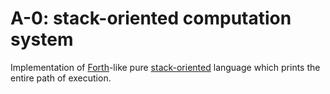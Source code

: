 # A-0: stack-oriented computation system

Implementation of
[Forth](https://en.wikipedia.org/wiki/Forth_(programming_language))-like pure
[stack-oriented](https://en.wikipedia.org/wiki/Stack-oriented_programming)
language which prints the entire path of execution.

